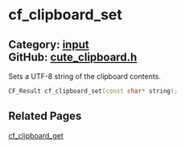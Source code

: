 # cf_clipboard_set

Category: [input](https://github.com/RandyGaul/cute_framework/blob/master/docs/api_reference?id=input)  
GitHub: [cute_clipboard.h](https://github.com/RandyGaul/cute_framework/blob/master/include/cute_clipboard.h)  
---

Sets a UTF-8 string of the clipboard contents.

```cpp
CF_Result cf_clipboard_set(const char* string);
```

## Related Pages

[cf_clipboard_get](https://github.com/RandyGaul/cute_framework/blob/master/docs/input/cf_clipboard_get.md)  
